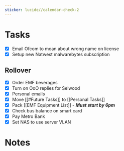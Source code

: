 ```yaml
---
sticker: lucide//calendar-check-2
---
```

# Tasks
- [x] Email Ofcom to moan about wrong name on license
- [x] Setup new Natwest malwarebytes subscription
## Rollover
- [x] Order EMF beverages
- [x] Turn on OoO replies for Selwood
- [x] Personal emails
- [x] Move [[#Future Tasks]] to [[Personal Tasks]]
- [x] Pack [[EMF Equipment List]] - ***Must start by 6pm***
- [x] Check bus balance on smart card
- [x] Pay Metro Bank
- [x] Set NAS to use server VLAN

# Notes